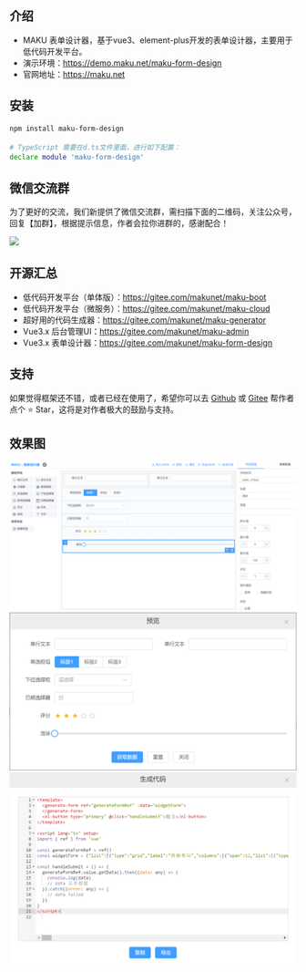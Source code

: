 ## 介绍
- MAKU 表单设计器，基于vue3、element-plus开发的表单设计器，主要用于低代码开发平台。
- 演示环境：https://demo.maku.net/maku-form-design
- 官网地址：https://maku.net

## 安装

```bash
npm install maku-form-design

# TypeScript 需要在d.ts文件里面，进行如下配置：
declare module 'maku-form-design'
```

## 微信交流群
为了更好的交流，我们新提供了微信交流群，需扫描下面的二维码，关注公众号，回复【加群】，根据提示信息，作者会拉你进群的，感谢配合！

![](https://maku.net/app/img/qrcode.jpg)


## 开源汇总
- 低代码开发平台（单体版）：https://gitee.com/makunet/maku-boot
- 低代码开发平台（微服务）：https://gitee.com/makunet/maku-cloud
- 超好用的代码生成器：https://gitee.com/makunet/maku-generator
- Vue3.x 后台管理UI：https://gitee.com/makunet/maku-admin
- Vue3.x 表单设计器：https://gitee.com/makunet/maku-form-design



## 支持
如果觉得框架还不错，或者已经在使用了，希望你可以去 [Github](https://github.com/makunet/maku-form-design) 或 [Gitee](https://gitee.com/makunet/maku-form-design) 帮作者点个 ⭐ Star，这将是对作者极大的鼓励与支持。


## 效果图
![输入图片说明](images/1.png)
![输入图片说明](images/2.png)
![输入图片说明](images/3.png)
